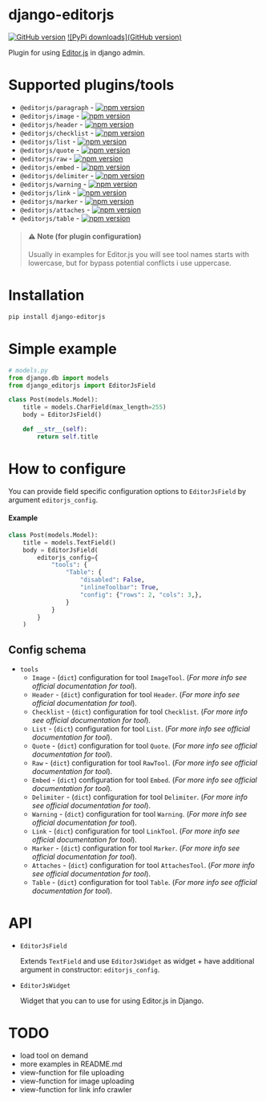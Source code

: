 # django-editorjs

[![GitHub version](https://badge.fury.io/gh/VLZH%2Fdjango-editorjs.svg)](https://badge.fury.io/gh/VLZH%2Fdjango-editorjs)
[![PyPi downloads](GitHub version)](https://pypi.org/project/django-editorjs/)

Plugin for using [Editor.js](https://editorjs.io/) in django admin.

# Supported plugins/tools

- `@editorjs/paragraph` - [![npm version](https://badge.fury.io/js/%40editorjs%2Fparagraph.svg)](https://badge.fury.io/js/%40editorjs%2Fparagraph)
- `@editorjs/image` - [![npm version](https://badge.fury.io/js/%40editorjs%2Fimage.svg)](https://badge.fury.io/js/%40editorjs%2Fimage)
- `@editorjs/header` - [![npm version](https://badge.fury.io/js/%40editorjs%2Fheader.svg)](https://badge.fury.io/js/%40editorjs%2Fheader)
- `@editorjs/checklist` - [![npm version](https://badge.fury.io/js/%40editorjs%2Fchecklist.svg)](https://badge.fury.io/js/%40editorjs%2Fchecklist)
- `@editorjs/list` - [![npm version](https://badge.fury.io/js/%40editorjs%2Flist.svg)](https://badge.fury.io/js/%40editorjs%2Flist)
- `@editorjs/quote` - [![npm version](https://badge.fury.io/js/%40editorjs%2Fquote.svg)](https://badge.fury.io/js/%40editorjs%2Fquote)
- `@editorjs/raw` - [![npm version](https://badge.fury.io/js/%40editorjs%2Fraw.svg)](https://badge.fury.io/js/%40editorjs%2Fraw)
- `@editorjs/embed` - [![npm version](https://badge.fury.io/js/%40editorjs%2Fembed.svg)](https://badge.fury.io/js/%40editorjs%2Fembed)
- `@editorjs/delimiter` - [![npm version](https://badge.fury.io/js/%40editorjs%2Fdelimiter.svg)](https://badge.fury.io/js/%40editorjs%2Fdelimiter)
- `@editorjs/warning` - [![npm version](https://badge.fury.io/js/%40editorjs%2Fwarning.svg)](https://badge.fury.io/js/%40editorjs%2Fwarning)
- `@editorjs/link` - [![npm version](https://badge.fury.io/js/%40editorjs%2Flink.svg)](https://badge.fury.io/js/%40editorjs%2Flink)
- `@editorjs/marker` - [![npm version](https://badge.fury.io/js/%40editorjs%2Fmarker.svg)](https://badge.fury.io/js/%40editorjs%2Fmarker)
- `@editorjs/attaches` - [![npm version](https://badge.fury.io/js/%40editorjs%2Fattaches.svg)](https://badge.fury.io/js/%40editorjs%2Fattaches)
- `@editorjs/table` - [![npm version](https://badge.fury.io/js/%40editorjs%2Ftable.svg)](https://badge.fury.io/js/%40editorjs%2Ftable)

> #### ⚠️ Note (for plugin configuration)
>
> Usually in examples for Editor.js you will see tool names starts with lowercase, but for bypass potential conflicts i use uppercase.

# Installation

```bash
pip install django-editorjs
```

# Simple example

```python
# models.py
from django.db import models
from django_editorjs import EditorJsField

class Post(models.Model):
    title = models.CharField(max_length=255)
    body = EditorJsField()

    def __str__(self):
        return self.title
```

# How to configure

You can provide field specific configuration options to `EditorJsField` by argument `editorjs_config`.

#### Example

```python
class Post(models.Model):
    title = models.TextField()
    body = EditorJsField(
        editorjs_config={
            "tools": {
                "Table": {
                    "disabled": False,
                    "inlineToolbar": True,
                    "config": {"rows": 2, "cols": 3,},
                }
            }
        }
    )

```

## Config schema

- `tools`
  - `Image` - (`dict`) configuration for tool `ImageTool`. (_For more info see official documentation for tool_).
  - `Header` - (`dict`) configuration for tool `Header`. (_For more info see official documentation for tool_).
  - `Checklist` - (`dict`) configuration for tool `Checklist`. (_For more info see official documentation for tool_).
  - `List` - (`dict`) configuration for tool `List`. (_For more info see official documentation for tool_).
  - `Quote` - (`dict`) configuration for tool `Quote`. (_For more info see official documentation for tool_).
  - `Raw` - (`dict`) configuration for tool `RawTool`. (_For more info see official documentation for tool_).
  - `Embed` - (`dict`) configuration for tool `Embed`. (_For more info see official documentation for tool_).
  - `Delimiter` - (`dict`) configuration for tool `Delimiter`. (_For more info see official documentation for tool_).
  - `Warning` - (`dict`) configuration for tool `Warning`. (_For more info see official documentation for tool_).
  - `Link` - (`dict`) configuration for tool `LinkTool`. (_For more info see official documentation for tool_).
  - `Marker` - (`dict`) configuration for tool `Marker`. (_For more info see official documentation for tool_).
  - `Attaches` - (`dict`) configuration for tool `AttachesTool`. (_For more info see official documentation for tool_).
  - `Table` - (`dict`) configuration for tool `Table`. (_For more info see official documentation for tool_).

# API

- `EditorJsField`

  Extends `TextField` and use `EditorJsWidget` as widget + have additional argument in constructor: `editorjs_config`.

- `EditorJsWidget`

  Widget that you can to use for using Editor.js in Django.

# TODO

- load tool on demand
- more examples in README.md
- view-function for file uploading
- view-function for image uploading
- view-function for link info crawler
